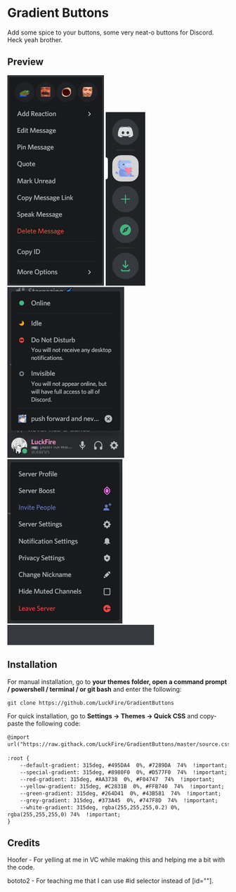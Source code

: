 
# Gradient Buttons
Add some spice to your buttons, some very neat-o buttons for Discord. Heck yeah brother.

## Preview
![Preview](https://raw.githubusercontent.com/LuckFire/GradientButtons/master/Previews/8jo5e2p6PQ.gif)
![Preview](https://raw.githubusercontent.com/LuckFire/GradientButtons/master/Previews/ltHmToCv50.gif)
![Preview](https://raw.githubusercontent.com/LuckFire/GradientButtons/master/Previews/IzqJT07RNR.gif)
![Preview](https://raw.githubusercontent.com/LuckFire/GradientButtons/master/Previews/MzdPxD0W8G.gif)
![Preview](https://raw.githubusercontent.com/LuckFire/GradientButtons/master/Previews/6fJhqQ9j34.gif)


## Installation

For manual installation, go to **your themes folder, open a command prompt / powershell / terminal / or git bash** and enter the following:

    git clone https://github.com/LuckFire/GradientButtons

For quick installation, go to **Settings -> Themes -> Quick CSS** and copy-paste the following code:

	@import url("https://raw.githack.com/LuckFire/GradientButtons/master/source.css");
	
	:root {
		--default-gradient: 315deg, #495DA4  0%, #7289DA  74%  !important;
		--special-gradient: 315deg, #8980F0  0%, #D577F0  74%  !important;
		--red-gradient: 315deg, #AA3738  0%, #F04747  74%  !important;
		--yellow-gradient: 315deg, #C2831B  0%, #FFB740  74%  !important;
		--green-gradient: 315deg, #264D41  0%, #43B581  74%  !important;
		--grey-gradient: 315deg, #373A45  0%, #747F8D  74%  !important;
		--white-gradient: 315deg, rgba(255,255,255,0.2) 0%, rgba(255,255,255,0) 74%  !important;
	}    

## Credits
Hoofer - For yelling at me in VC while making this and helping me a bit with the code.

bototo2 - For teaching me that I can use #id selector instead of [id=""].
